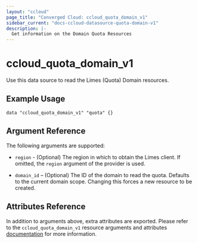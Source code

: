 ```yaml
---
layout: "ccloud"
page_title: "Converged Cloud: ccloud_quota_domain_v1"
sidebar_current: "docs-ccloud-datasource-quota-domain-v1"
description: |-
  Get information on the Domain Quota Resources
---
```


# ccloud\_quota\_domain\_v1

Use this data source to read the Limes (Quota) Domain resources.

## Example Usage

```hcl
data "ccloud_quota_domain_v1" "quota" {}
```

## Argument Reference

The following arguments are supported:

* `region` - (Optional) The region in which to obtain the Limes client. If
  omitted, the `region` argument of the provider is used.

* `domain_id` – (Optional) The ID of the domain to read the quota. Defaults to
  the current domain scope. Changing this forces a new resource to be created.

## Attributes Reference

In addition to arguments above, extra attributes are exported. Please refer
to the `ccloud_quota_domain_v1` resource arguments and attributes
[documentation](../resources/quota_domain_v1.html) for more information.
